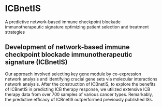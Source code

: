 # ICBnetIS
A predictive network-based immune checkpoint blockade immunotherapeutic signature optimizing patient selection and treatment strategies

## Development of network-based immune checkpoint blockade immunotherapeutic signature (ICBnetIS)

Our approach involved selecting key gene module by co-expression network analysis and identifying crucial gene sets via molecular interactions network analysis. After the construction of ICBnetIS, to explore the benefits of ICBnetIS in predicting ICB therapy response, we utilized extensive ICB therapy data from over 700 samples of various cancer types. Remarkably, the predictive efficacy of ICBnetIS outperformed previously published ISs. 

